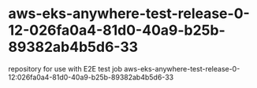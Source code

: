 # aws-eks-anywhere-test-release-0-12-026fa0a4-81d0-40a9-b25b-89382ab4b5d6-33
repository for use with E2E test job aws-eks-anywhere-test-release-0-12:026fa0a4-81d0-40a9-b25b-89382ab4b5d6-33

